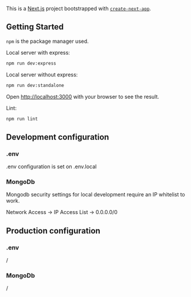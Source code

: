 This is a [Next.js](https://nextjs.org/) project bootstrapped with [`create-next-app`](https://github.com/vercel/next.js/tree/canary/packages/create-next-app).

## Getting Started

`npm` is the package manager used.

Local server with express:

```bash
npm run dev:express
```

Local server without express:

```bash
npm run dev:standalone
```

Open [http://localhost:3000](http://localhost:3000) with your browser to see the result.

Lint:

```bash
npm run lint
```

## Development configuration

### .env

.env configuration is set on .env.local

### MongoDb

Mongodb security settings for local development require an IP whitelist to work.

Network Access -> IP Access List -> 0.0.0.0/0

## Production configuration

### .env

/

### MongoDb

/
